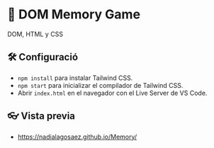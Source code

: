 # 🧠 DOM Memory Game

DOM, HTML y CSS


## 🛠️ Configuració

- `npm install` para instalar Tailwind CSS.
- `npm start` para inicializar el compilador de Tailwind CSS.
- Abrir `index.html` en el navegador con el Live Server de VS Code.

## 👓 Vista previa
- https://nadialagosaez.github.io/Memory/
